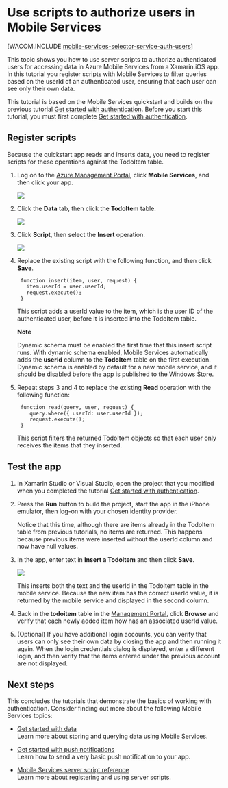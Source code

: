 <properties urlDisplayName="Authorize Users in Scripts (Xamarin.iOS)" pageTitle="Authorize users in scripts (Xamarin.iOS) - Azure Mobile Services" metaKeywords="Azure authorizing user, Xamarin.iOS scripts authorization, authorize mobile services" description="Learn how to authorize users with scripts in your Azure Mobile Services app for Xamarin.iOS." metaCanonical="" disqusComments="1" umbracoNaviHide="1" title="Use scripts to authorize users in Mobile Services" documentationCenter="Mobile" authors="donnam" manager="dwrede" />

<tags ms.service="mobile-services" ms.workload="mobile" ms.tgt_pltfrm="mobile-xamarin-ios" ms.devlang="dotnet" ms.topic="article" ms.date="11/11/2014" ms.author="donnam" />

# Use scripts to authorize users in Mobile Services

[WACOM.INCLUDE [mobile-services-selector-service-auth-users](../includes/mobile-services-selector-service-auth-users.md)]	

This topic shows you how to use server scripts to authorize authenticated users for accessing data in Azure Mobile Services from a Xamarin.iOS app.  In this tutorial you register scripts with Mobile Services to filter queries based on the userId of an authenticated user, ensuring that each user can see only their own data.

This tutorial is based on the Mobile Services quickstart and builds on the previous tutorial [Get started with authentication]. Before you start this tutorial, you must first complete [Get started with authentication].  

## <a name="register-scripts"></a>Register scripts
Because the quickstart app reads and inserts data, you need to register scripts for these operations against the TodoItem table.

1. Log on to the [Azure Management Portal], click **Mobile Services**, and then click your app. 

   	![][0]

2. Click the **Data** tab, then click the **TodoItem** table.

   	![][1]

3. Click **Script**, then select the **Insert** operation.

   	![][2]

4. Replace the existing script with the following function, and then click **Save**.

        function insert(item, user, request) {
          item.userId = user.userId;    
          request.execute();
        }

    This script adds a userId value to the item, which is the user ID of the authenticated user, before it is inserted into the TodoItem table. 

    <div class="dev-callout"><b>Note</b>
	<p>Dynamic schema must be enabled the first time that this insert script runs. With dynamic schema enabled, Mobile Services automatically adds the <strong>userId</strong> column to the <strong>TodoItem</strong> table on the first execution. Dynamic schema is enabled by default for a new mobile service, and it should be disabled before the app is published to the Windows Store.</p>
    </div>


5. Repeat steps 3 and 4 to replace the existing **Read** operation with the following function:

        function read(query, user, request) {
           query.where({ userId: user.userId });    
           request.execute();
        }

   	This script filters the returned TodoItem objects so that each user only receives the items that they inserted.

## Test the app

1. In Xamarin Studio or Visual Studio, open the project that you modified when you completed the tutorial [Get started with authentication].

2. Press the **Run** button to build the project, start the app in the iPhone emulator, then log-on with your chosen identity provider. 

   	Notice that this time, although there are items already in the TodoItem table from previous tutorials, no items are returned. This happens because previous items were inserted without the userId column and now have null values.

3. In the app, enter text in **Insert a TodoItem** and then click **Save**.

   	![][3]

   	This inserts both the text and the userId in the TodoItem table in the mobile service. Because the new item has the correct userId value, it is returned by the mobile service and displayed in the second column.

5. Back in the **todoitem** table in the [Management Portal][Azure Management Portal], click **Browse** and verify that each newly added item how has an associated userId value.

6. (Optional) If you have additional login accounts, you can verify that users can only see their own data by closing the app and then running it again. When the login credentials dialog is displayed, enter a different login, and then verify that the items entered under the previous account are not displayed.

## Next steps

This concludes the tutorials that demonstrate the basics of working with authentication. Consider finding out more about the following Mobile Services topics:

* [Get started with data]
  <br/>Learn more about storing and querying data using Mobile Services.

* [Get started with push notifications] 
  <br/>Learn how to send a very basic push notification to your app.

* [Mobile Services server script reference]
  <br/>Learn more about registering and using server scripts.

<!-- Anchors. -->
[Register server scripts]: #register-scripts
[Next Steps]:#next-steps

<!-- Images. -->
[0]: ./media/partner-xamarin-mobile-services-ios-authorize-users-in-scripts/mobile-services-selection.png
[1]: ./media/partner-xamarin-mobile-services-ios-authorize-users-in-scripts/mobile-portal-data-tables.png
[2]: ./media/partner-xamarin-mobile-services-ios-authorize-users-in-scripts/mobile-insert-script-users.png
[3]: ./media/partner-xamarin-mobile-services-ios-authorize-users-in-scripts/mobile-quickstart-startup-ios.png

<!-- URLs. -->

[Windows Push Notifications & Live Connect]: http://go.microsoft.com/fwlink/p/?LinkID=257677
[Mobile Services server script reference]: http://go.microsoft.com/fwlink/p/?LinkId=262293
[My Apps dashboard]: http://go.microsoft.com/fwlink/p/?LinkId=262039
[Get started with Mobile Services]: /en-us/develop/mobile/tutorials/get-started/#create-new-service
[Get started with data]: /en-us/develop/mobile/tutorials/get-started-with-data-xamarin-ios
[Get started with authentication]: /en-us/develop/mobile/tutorials/get-started-with-users-xamarin-ios
[Get started with push notifications]: /en-us/develop/mobile/tutorials/get-started-with-push-xamarin-ios

[Azure Management Portal]: https://manage.windowsazure.com/
